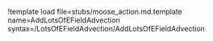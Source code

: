 !template load file=stubs/moose_action.md.template name=AddLotsOfEFieldAdvection syntax=/LotsOfEFieldAdvection/AddLotsOfEFieldAdvection